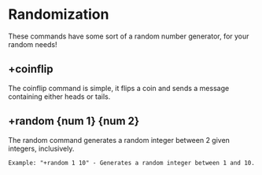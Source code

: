 # Randomization

These commands have some sort of a random number generator, for your random needs!

## +coinflip

The coinflip command is simple, it flips a coin and sends a message containing either heads or tails.

## +random {num 1} {num 2}

The random command generates a random integer between 2 given integers, inclusively.

```
Example: "+random 1 10" - Generates a random integer between 1 and 10.
```



